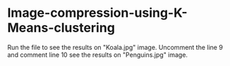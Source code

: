 # Image-compression-using-K-Means-clustering
Run the file to see the results on "Koala.jpg" image. Uncomment the line 9 and comment line 10 see the results on "Penguins.jpg" image.
